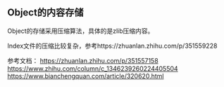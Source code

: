 ## Object的内容存储

Object的存储采用压缩算法，具体的是zlib压缩内容。

Index文件的压缩比较复杂，参考https://zhuanlan.zhihu.com/p/351559228

参考文档：
https://zhuanlan.zhihu.com/p/351557158
https://www.zhihu.com/column/c_1346239260224405504
https://www.bianchengquan.com/article/320620.html